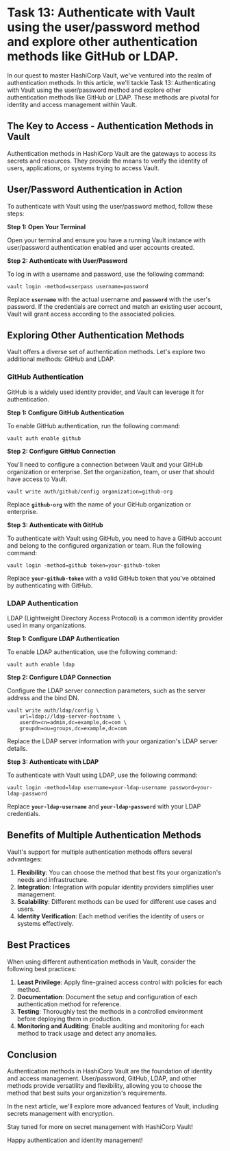 # Task 13: Authenticate with Vault using the user/password method and explore other authentication methods like GitHub or LDAP.

In our quest to master HashiCorp Vault, we've ventured into the realm of authentication methods. In this article, we'll tackle Task 13: Authenticating with Vault using the user/password method and explore other authentication methods like GitHub or LDAP. These methods are pivotal for identity and access management within Vault.

## **The Key to Access - Authentication Methods in Vault**

Authentication methods in HashiCorp Vault are the gateways to access its secrets and resources. They provide the means to verify the identity of users, applications, or systems trying to access Vault.

## **User/Password Authentication in Action**

To authenticate with Vault using the user/password method, follow these steps:

**Step 1: Open Your Terminal**

Open your terminal and ensure you have a running Vault instance with user/password authentication enabled and user accounts created.

**Step 2: Authenticate with User/Password**

To log in with a username and password, use the following command:

```
vault login -method=userpass username=password
```

Replace **`username`** with the actual username and **`password`** with the user's password. If the credentials are correct and match an existing user account, Vault will grant access according to the associated policies.

## **Exploring Other Authentication Methods**

Vault offers a diverse set of authentication methods. Let's explore two additional methods: GitHub and LDAP.

### **GitHub Authentication**

GitHub is a widely used identity provider, and Vault can leverage it for authentication.

**Step 1: Configure GitHub Authentication**

To enable GitHub authentication, run the following command:

```
vault auth enable github
```

**Step 2: Configure GitHub Connection**

You'll need to configure a connection between Vault and your GitHub organization or enterprise. Set the organization, team, or user that should have access to Vault.

```
vault write auth/github/config organization=github-org
```

Replace **`github-org`** with the name of your GitHub organization or enterprise.

**Step 3: Authenticate with GitHub**

To authenticate with Vault using GitHub, you need to have a GitHub account and belong to the configured organization or team. Run the following command:

```
vault login -method=github token=your-github-token
```

Replace **`your-github-token`** with a valid GitHub token that you've obtained by authenticating with GitHub.

### **LDAP Authentication**

LDAP (Lightweight Directory Access Protocol) is a common identity provider used in many organizations.

**Step 1: Configure LDAP Authentication**

To enable LDAP authentication, use the following command:

```
vault auth enable ldap
```

**Step 2: Configure LDAP Connection**

Configure the LDAP server connection parameters, such as the server address and the bind DN.

```
vault write auth/ldap/config \
    url=ldap://ldap-server-hostname \
    userdn=cn=admin,dc=example,dc=com \
    groupdn=ou=groups,dc=example,dc=com
```

Replace the LDAP server information with your organization's LDAP server details.

**Step 3: Authenticate with LDAP**

To authenticate with Vault using LDAP, use the following command:

```
vault login -method=ldap username=your-ldap-username password=your-ldap-password
```

Replace **`your-ldap-username`** and **`your-ldap-password`** with your LDAP credentials.

## **Benefits of Multiple Authentication Methods**

Vault's support for multiple authentication methods offers several advantages:

1. **Flexibility**: You can choose the method that best fits your organization's needs and infrastructure.
2. **Integration**: Integration with popular identity providers simplifies user management.
3. **Scalability**: Different methods can be used for different use cases and users.
4. **Identity Verification**: Each method verifies the identity of users or systems effectively.

## **Best Practices**

When using different authentication methods in Vault, consider the following best practices:

1. **Least Privilege**: Apply fine-grained access control with policies for each method.
2. **Documentation**: Document the setup and configuration of each authentication method for reference.
3. **Testing**: Thoroughly test the methods in a controlled environment before deploying them in production.
4. **Monitoring and Auditing**: Enable auditing and monitoring for each method to track usage and detect any anomalies.

## **Conclusion**

Authentication methods in HashiCorp Vault are the foundation of identity and access management. User/password, GitHub, LDAP, and other methods provide versatility and flexibility, allowing you to choose the method that best suits your organization's requirements.

In the next article, we'll explore more advanced features of Vault, including secrets management with encryption.

Stay tuned for more on secret management with HashiCorp Vault!

Happy authentication and identity management!